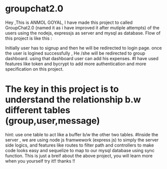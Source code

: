 # groupchat2.0

Hey ,This is ANMOL GOYAL, I have made this project to called GroupChat2.0 (named it as i have improved it after mutiple attempts) of the users using the nodejs, expressjs as server and mysql as database.
Flow of this project is like this : 

Initially user has to signup and then he will be redirected to login page. once the user is logined successfully , He /she will be redirected to group dashboard.
using that dashboard user can add his expenses. #I have used features like token and bycrypt to add more authentication and more specification on this project.
# The key in this project is to understand the relationship b.w different tables (group,user,message)
hint: use one table to act like a buffer b/w the other two tables.
#Inside the server , we are using node js framwework (express js) to simply the server side logics, and features like routes to filter path and controllers to make code looks easy and sequelize to map to our mysql database using sync function. This is just a breif about the above project, you will learn more when you yourself try it!! thanks !!

